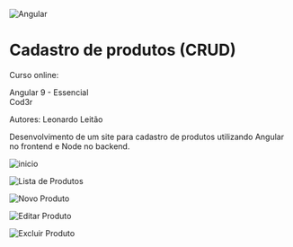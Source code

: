 ![Angular](CRUD_Angular\frontend\srcassets\img\Logo_Angular.png)

# Cadastro de produtos (CRUD)

Curso online:

Angular 9 - Essencial  
Cod3r

Autores:
Leonardo Leitão

Desenvolvimento de um site para cadastro de produtos utilizando Angular no frontend e Node no backend. 

![inicio](CRUD_Angular/frontend\src\assets\img\Logo_Angular.png)

![Lista de Produtos](CRUD_Angular/frontend\src\assets\img\Lista_produtos.png)

![Novo Produto](CRUD_Angular/frontend\src\assets\img\Novo_produto.png)

![Editar Produto](CRUD_Angular/frontend\src\assets\img\Editar_produto.png)

![Excluir Produto](CRUD_Angular/frontend\src\assets\img\Excluir_produto.png)
 

 
